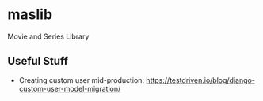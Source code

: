 # maslib

Movie and Series Library

## Useful Stuff
- Creating custom user mid-production: https://testdriven.io/blog/django-custom-user-model-migration/